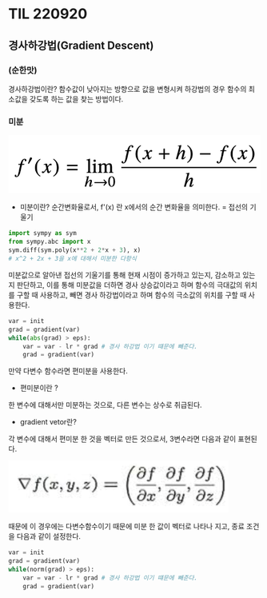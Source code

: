 # TIL 220920

## 경사하강법(Gradient Descent)
### (순한맛)

경사하강법이란? 함수값이 낮아지는 방향으로 값을 변형시켜 하강법의 경우 함수의 최소값을 갖도록 하는 값을 찾는 방법이다.

### 미분

![img_5](../image/img_5.png)

- 미분이란? 순간변화율로서, f'(x) 란 x에서의 순간 변화율을 의미한다.  = 접선의 기울기

~~~python
import sympy as sym
from sympy.abc import x
sym.diff(sym.poly(x**2 + 2*x + 3), x)
# x^2 + 2x + 3을 x에 대해서 미분한 다항식
~~~

미분값으로 알아낸 접선의 기울기를 통해 현재 시점이 증가하고 있는지, 감소하고 있는 지 판단하고, 이를 통해 미분값을 더하면 경사 상승값이라고 하며 함수의 극대값의 위치를 구할 때 사용하고, 빼면 경사 하강법이라고 하며 함수의 극소값의 위치를 구할 때 사용한다.


~~~python
var = init
grad = gradient(var)
while(abs(grad) > eps):
    var = var - lr * grad # 경사 하강법 이기 떄문에 빼준다. 
    grad = gradient(var)
~~~

만약 다변수 함수라면 편미분을 사용한다.

- 편미분이란 ?

한 변수에 대해서만 미분하는 것으로, 다른 변수는 상수로 취급된다.

- gradient vetor란? 

각 변수에 대해서 편미분 한 것을 벡터로 만든 것으로서, 3변수라면 다음과 같이 표현된다.

![img_6](../image/img_6.png)

때문에 이 경우에는 다변수함수이기 때문에 미분 한 값이 벡터로 나타나 지고, 종료 조건을 다음과 같이 설정한다.

~~~python
var = init
grad = gradient(var)
while(norm(grad) > eps):
    var = var - lr * grad # 경사 하강법 이기 떄문에 빼준다. 
    grad = gradient(var)
~~~
